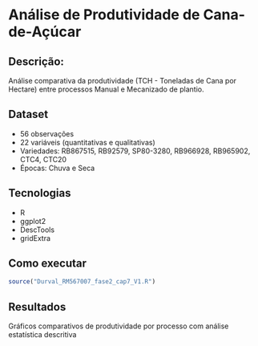 # Análise de Produtividade de Cana-de-Açúcar

## Descrição:

Análise comparativa da produtividade (TCH - Toneladas de Cana por Hectare) entre processos Manual e Mecanizado de plantio.

## Dataset

- 56 observações
- 22 variáveis (quantitativas e qualitativas)
- Variedades: RB867515, RB92579, SP80-3280, RB966928, RB965902, CTC4, CTC20
- Épocas: Chuva e Seca

## Tecnologias

- R
- ggplot2
- DescTools
- gridExtra

## Como executar

```r
source("Durval_RM567007_fase2_cap7_V1.R")
```

## Resultados

Gráficos comparativos de produtividade por processo com análise estatística descritiva
